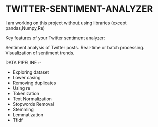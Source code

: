 # TWITTER-SENTIMENT-ANALYZER
I am working on this project without using libraries
(except pandas,Numpy,Re)

Key features of your Twitter sentiment analyzer:

Sentiment analysis of Twitter posts.
Real-time or batch processing.
Visualization of sentiment trends.

DATA PIPELINE :-
* Exploring dataset
* Lower casing
* Removing duplicates
* Using re
* Tokenization
* Text Normalization
* Stopwords Removal
* Stemming
* Lemmatization
* Tfidf 

